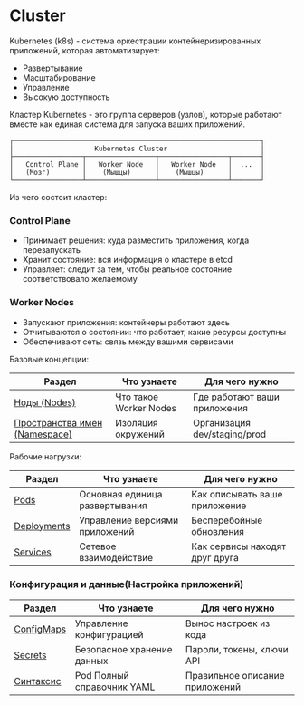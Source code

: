 # Cluster
Kubernetes (k8s) - система оркестрации контейнеризированных приложений, которая автоматизирует:
- Развертывание
- Масштабирование
- Управление
- Высокую доступность


Кластер Kubernetes - это группа серверов (узлов), которые работают вместе как единая система для запуска ваших приложений.

```text
┌─────────────────────────────────────────────────────────────┐
│                    Kubernetes Cluster                       │
├─────────────────┬─────────────────┬─────────────────┬───────┤
│   Control Plane │   Worker Node   │   Worker Node   │  ...  │
│   (Мозг)        │    (Мышцы)      │    (Мышцы)      │       │
└─────────────────┴─────────────────┴─────────────────┴───────┘
```
Из чего состоит кластер:
### Control Plane
- Принимает решения: куда разместить приложения, когда перезапускать
- Хранит состояние: вся информация о кластере в etcd
- Управляет: следит за тем, чтобы реальное состояние соответствовало желаемому

### Worker Nodes
- Запускают приложения: контейнеры работают здесь
- Отчитываются о состоянии: что работает, какие ресурсы доступны
- Обеспечивают сеть: связь между вашими сервисами

Базовые концепции:

| Раздел                                          | 	Что узнаете	            | Для чего нужно               |
|-------------------------------------------------|--------------------------|------------------------------|
| [Ноды (Nodes)](./node.md)                       | 	Что такое Worker Nodes	 | Где работают ваши приложения |
| [Пространства имен (Namespace)](./namespace.md) | 	Изоляция окружений	     | Организация dev/staging/prod |

Рабочие нагрузки:

| Раздел                         | 	Что узнаете	                    | Для чего нужно                  |
|--------------------------------|----------------------------------|---------------------------------|
| [Pods](./pod.md)               | 	Основная единица развертывания	 | Как описывать ваше приложение   |
| [Deployments](./deployment.md) | 	Управление версиями приложений  | 	Бесперебойные обновления       |
| [Services](./service.md)       | 	Сетевое взаимодействие          | 	Как сервисы находят друг друга |

 ### Конфигурация и данные(Настройка приложений)

| Раздел                               | 	Что узнаете	               | Для чего нужно                 |
|--------------------------------------|-----------------------------|--------------------------------|
| [ConfigMaps](./configmap.md)         | 	Управление конфигурацией   | 	Вынос настроек из кода        |
| [Secrets](./secret.md)               | 	Безопасное хранение данных | 	Пароли, токены, ключи API     |
| [Синтаксис](./pod_syntax_example.md) | Pod	Полный справочник YAML	 | Правильное описание приложений |
 